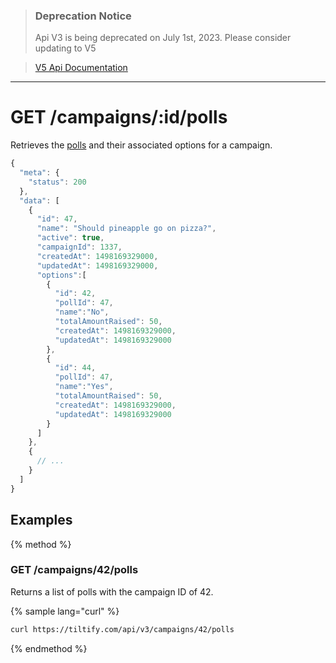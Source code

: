 >### Deprecation Notice
>Api V3 is being deprecated on July 1st, 2023. Please consider updating to V5

>[V5 Api Documentation](https://v5api.tiltify.com/api/public)

-----

# GET /campaigns/:id/polls

Retrieves the [polls](/entities/poll.md) and their associated options for a campaign.

```js
{
  "meta": {
    "status": 200
  },
  "data": [
    {
      "id": 47,
      "name": "Should pineapple go on pizza?",
      "active": true,
      "campaignId": 1337,
      "createdAt": 1498169329000,
      "updatedAt": 1498169329000,
      "options":[
        {
          "id": 42,
          "pollId": 47,
          "name":"No",
          "totalAmountRaised": 50,
          "createdAt": 1498169329000,
          "updatedAt": 1498169329000
        },
        {
          "id": 44,
          "pollId": 47,
          "name":"Yes",
          "totalAmountRaised": 50,
          "createdAt": 1498169329000,
          "updatedAt": 1498169329000
        }
      ]
    },
    {
      // ...
    }
  ]
}
```

## Examples

{% method %}
### GET /campaigns/42/polls
Returns a list of polls with the campaign ID of 42.

{% sample lang="curl" %}
```bash
curl https://tiltify.com/api/v3/campaigns/42/polls
```

{% endmethod %}
